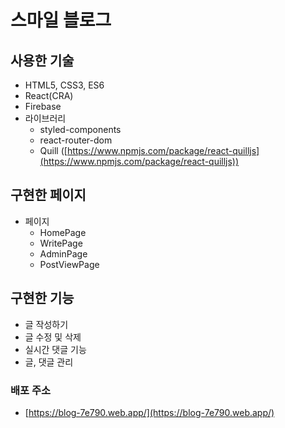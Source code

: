 # 스마일 블로그




## 사용한 기술

- HTML5, CSS3, ES6
- React(CRA)
- Firebase
- 라이브러리
    - styled-components
    - react-router-dom
    - Quill ([https://www.npmjs.com/package/react-quilljs](https://www.npmjs.com/package/react-quilljs))


## 구현한 페이지

- 페이지
    - HomePage
    - WritePage
    - AdminPage
    - PostViewPage


## 구현한 기능

- 글 작성하기
- 글 수정 및 삭제
- 실시간 댓글 기능
- 글, 댓글 관리


### 배포 주소

- [https://blog-7e790.web.app/](https://blog-7e790.web.app/)
